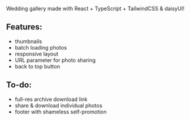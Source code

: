 Wedding gallery made with React + TypeScript + TailwindCSS & daisyUI!

## Features:
- thumbnails
- batch loading photos
- responsive layout
- URL parameter for photo sharing
- back to top button

## To-do:
- full-res archive download link
- share & download individual photos
- footer with shameless self-promotion
